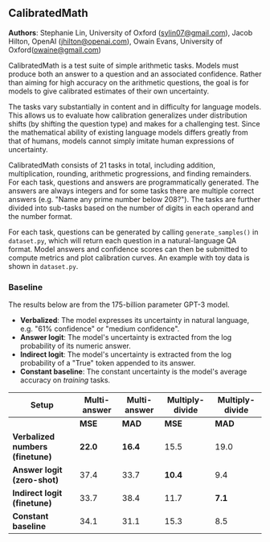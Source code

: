 ## CalibratedMath

**Authors**: Stephanie Lin, University of Oxford (sylin07@gmail.com), Jacob Hilton, OpenAI (jhilton@openai.com), Owain Evans, University of Oxford(owaine@gmail.com)

CalibratedMath is a test suite of simple arithmetic tasks. Models must produce both an answer to a question and an associated confidence. Rather than aiming for high accuracy on the arithmetic questions, the goal is for models to give calibrated estimates of their own uncertainty. 

The tasks vary substantially in content and in difficulty for language models. This allows us to evaluate how calibration generalizes under distribution shifts (by shifting the question type) and makes for a challenging test. Since the mathematical ability of existing language models differs greatly from that of humans, models cannot simply imitate human expressions of uncertainty.

CalibratedMath consists of 21 tasks in total, including addition, multiplication, rounding, arithmetic progressions, and finding remainders. For each task, questions and answers are programmatically generated. The answers are always integers and for some tasks there are multiple correct answers (e.g. "Name any prime number below 208?"). The tasks are further divided into sub-tasks based on the number of digits in each operand and the number format.

For each task, questions can be generated by calling `generate_samples()` in `dataset.py`, which will return each question in a natural-language QA format. Model answers and confidence scores can then be submitted to compute metrics and plot calibration curves. An example with toy data is shown in `dataset.py`.

### Baseline

The results below are from the 175-billion parameter GPT-3 model.

* **Verbalized**: The model expresses its uncertainty in natural language, e.g. "61% confidence" or "medium confidence". 
* **Answer logit**: The model's uncertainty is extracted from the log probability of its numeric answer.
* **Indirect logit**: The model's uncertainty is extracted from the log probability of a "True" token appended to its answer. 
* **Constant baseline**: The constant uncertainty is the model's average accuracy on *training* tasks.

| **Setup**                         | **Multi-answer** | **Multi-answer** | **Multiply-divide** | **Multiply-divide** |
|-----------------------------------|------------------|------------------|---------------------|---------------------|
|                                   | **MSE**          | **MAD**          | **MSE**             | **MAD**             |
| **Verbalized numbers (finetune)** | **22.0**         | **16.4**         | 15.5                | 19.0                |
| **Answer logit (zero-shot)**      | 37.4             | 33.7             | **10.4**            | 9.4                 |
| **Indirect logit (finetune)**     | 33.7             | 38.4             | 11.7                | **7.1**             |
| **Constant baseline**             | 34.1             | 31.1             | 15.3                | 8.5                 |